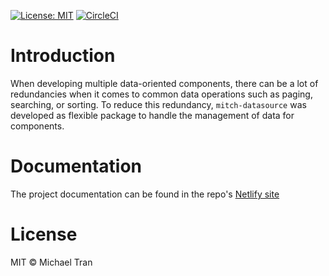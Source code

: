 [![License: MIT](https://img.shields.io/badge/License-MIT-yellow.svg)](https://opensource.org/licenses/MIT)
[![CircleCI](https://circleci.com/gh/deltoss/mitch-datasource.svg?style=svg)](https://circleci.com/gh/deltoss/mitch-datasource)

# Introduction

When developing multiple data-oriented components, there can be a lot of redundancies when it comes to common data operations such as paging, searching, or sorting. To reduce this redundancy, `mitch-datasource` was developed as flexible package to handle the management of data for components.

# Documentation

The project documentation can be found in the repo's [Netlify site](https://mitch-datasource.netlify.com)

# License

MIT © Michael Tran